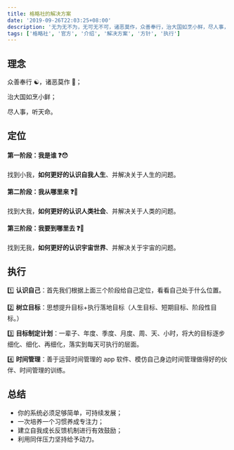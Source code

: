 ```yaml
---
title: 格略社的解决方案
date: '2019-09-26T22:03:25+08:00'
description: '无为无不为，无可无不可，诸恶莫作，众善奉行，治大国如烹小鲜，尽人事，听天命...'
tags: ['格略社', '官方', '介绍', '解决方案', '方针', '执行']
---
```


## 理念

众善奉行 ☯️，诸恶莫作 👿；

治大国如烹小鲜；

尽人事，听天命。

## 定位

#### 第一阶段：我是谁 ❓😯

找到小我，**如何更好的认识自我人生**、并解决关于人生的问题。

#### 第二阶段：我从哪里来 ❓🛬

找到大我，**如何更好的认识人类社会**、并解决关于人类的问题。

#### 第三阶段：我要到哪里去 ❓🛫

找到无我，**如何更好的认识宇宙世界**、并解决关于宇宙的问题。

## 执行

1️⃣ **认识自己**：首先我们根据上面三个阶段给自己定位，看看自己处于什么位置。

2️⃣ **树立目标**：思想提升目标+执行落地目标（人生目标、短期目标、阶段性目标。）

3️⃣ **目标制定计划**：一辈子、年度、季度、月度、周、天、小时，将大的目标逐步细化、细化、再细化，落实到每天可执行的层面。

4️⃣ **时间管理**：善于运营时间管理的 app 软件、模仿自己身边时间管理做得好的伙伴、时间管理的训练。

## 总结

- 你的系统必须足够简单，可持续发展；
- 一次培养一个习惯养成专注力；
- 建立自我成长反馈机制进行有效鼓励；
- 利用同伴压力坚持给予动力。
